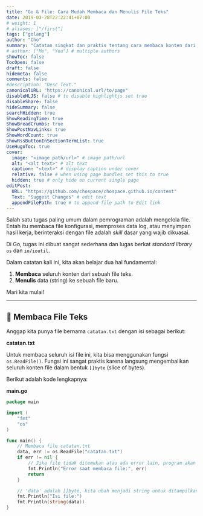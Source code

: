 ```yaml
---
title: "Go & File: Cara Mudah Membaca dan Menulis File Teks"
date: 2019-03-28T22:22:41+07:00
# weight: 1
# aliases: ["/first"]
tags: ["golang"]
author: "Cho"
summary: "Catatan singkat dan praktis tentang cara membaca konten dari sebuah file dan menuliskannya ke file baru menggunakan Go (Golang)."
# author: ["Me", "You"] # multiple authors
showToc: false
TocOpen: false
draft: false
hidemeta: false
comments: false
#description: "Desc Text."
canonicalURL: "https://canonical.url/to/page"
disableHLJS: false # to disable highlightjs set true
disableShare: false
hideSummary: false
searchHidden: true
ShowReadingTime: true
ShowBreadCrumbs: true
ShowPostNavLinks: true
ShowWordCount: true
ShowRssButtonInSectionTermList: true
UseHugoToc: true
cover:
  image: "<image path/url>" # image path/url
  alt: "<alt text>" # alt text
  caption: "<text>" # display caption under cover
  relative: false # when using page bundles set this to true
  hidden: true # only hide on current single page
editPost:
  URL: "https://github.com/chospace/chospace.github.io/content"
  Text: "Suggest Changes" # edit text
  appendFilePath: true # to append file path to Edit link
---
```


Salah satu tugas paling umum dalam pemrograman adalah mengelola file. Entah itu membaca file konfigurasi, memproses data log, atau menyimpan hasil kerja, berinteraksi dengan file adalah *skill* dasar yang wajib dikuasai.

Di Go, tugas ini dibuat sangat sederhana dan lugas berkat *standard library* `os` dan `io/ioutil`.

Dalam catatan kali ini, kita akan belajar dua hal fundamental:
1.  **Membaca** seluruh konten dari sebuah file teks.
2.  **Menulis** data (string) ke sebuah file baru.

Mari kita mulai!

---

## 📖 Membaca File Teks

Anggap kita punya file bernama `catatan.txt` dengan isi sebagai berikut:

**catatan.txt**

Untuk membaca seluruh isi file ini, kita bisa menggunakan fungsi `os.ReadFile()`. Fungsi ini sangat praktis karena langsung mengembalikan seluruh konten file dalam bentuk `[]byte` (slice of bytes).

Berikut adalah kode lengkapnya:

**main.go**
```go
package main

import (
	"fmt"
	"os"
)

func main() {
	// Membaca file catatan.txt
	data, err := os.ReadFile("catatan.txt")
	if err != nil {
		// Jika file tidak ditemukan atau ada error lain, program akan berhenti
		fmt.Println("Error saat membaca file:", err)
		return
	}

	// 'data' adalah []byte, kita ubah menjadi string untuk ditampilkan
	fmt.Println("Isi file:")
	fmt.Println(string(data))
}